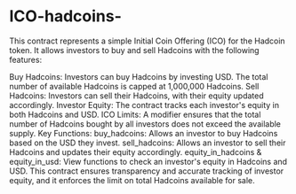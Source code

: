# ICO-hadcoins-

This contract represents a simple Initial Coin Offering (ICO) for the Hadcoin token. It allows investors to buy and sell Hadcoins with the following features:

Buy Hadcoins: Investors can buy Hadcoins by investing USD. The total number of available Hadcoins is capped at 1,000,000 Hadcoins.
Sell Hadcoins: Investors can sell their Hadcoins, with their equity updated accordingly.
Investor Equity: The contract tracks each investor's equity in both Hadcoins and USD.
ICO Limits: A modifier ensures that the total number of Hadcoins bought by all investors does not exceed the available supply.
Key Functions:
buy_hadcoins: Allows an investor to buy Hadcoins based on the USD they invest.
sell_hadcoins: Allows an investor to sell their Hadcoins and updates their equity accordingly.
equity_in_hadcoins & equity_in_usd: View functions to check an investor's equity in Hadcoins and USD.
This contract ensures transparency and accurate tracking of investor equity, and it enforces the limit on total Hadcoins available for sale.
